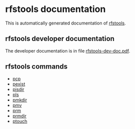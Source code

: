 
# rfstools documentation
This is automatically generated documentation of [rfstools](https://git.profinit.eu/rfs/rfstools).
## rfstools developer documentation
The developer documentation is in file [rfstools-dev-doc.pdf](./rfstools-dev-doc.pdf).
## rfstools commands

* [pcp](./commands/pcp.txt)
* [pexist](./commands/pexist.txt)
* [pisdir](./commands/pisdir.txt)
* [pls](./commands/pls.txt)
* [pmkdir](./commands/pmkdir.txt)
* [pmv](./commands/pmv.txt)
* [prm](./commands/prm.txt)
* [prmdir](./commands/prmdir.txt)
* [ptouch](./commands/ptouch.txt)
